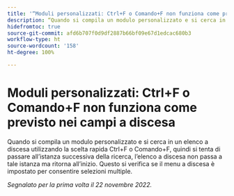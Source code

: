 ```yaml
---
title: '“Moduli personalizzati: Ctrl+F o Comando+F non funziona come previsto nei campi a discesa”'
description: “Quando si compila un modulo personalizzato e si cerca in un elenco a discesa utilizzando la scelta rapida Ctrl+F o Comando+F, quindi si tenta di passare all’istanza successiva della ricerca, l’elenco a discesa non passa a tale istanza ma ritorna all’inizio. Questo si verifica se il menu a discesa è impostato per consentire selezioni multiple.
hidefromtoc: true
source-git-commit: afd6b707f0d9df2887b66bf09e67d1edcac680b3
workflow-type: ht
source-wordcount: '158'
ht-degree: 100%

---
```



# Moduli personalizzati: Ctrl+F o Comando+F non funziona come previsto nei campi a discesa

Quando si compila un modulo personalizzato e si cerca in un elenco a discesa utilizzando la scelta rapida Ctrl+F o Comando+F, quindi si tenta di passare all’istanza successiva della ricerca, l’elenco a discesa non passa a tale istanza ma ritorna all’inizio. Questo si verifica se il menu a discesa è impostato per consentire selezioni multiple.

_Segnalato per la prima volta il 22 novembre 2022._

